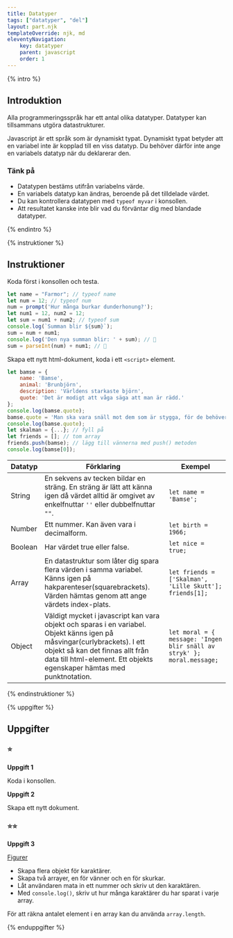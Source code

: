 ```yaml
---
title: Datatyper
tags: ["datatyper", "del"]
layout: part.njk
templateOverride: njk, md
eleventyNavigation:
    key: datatyper
    parent: javascript
    order: 1
---
```

{% intro %}

## Introduktion
Alla programmeringsspråk har ett antal olika datatyper. Datatyper kan tillsammans utgöra datastrukturer.

Javascript är ett språk som är dynamiskt typat. Dynamiskt typat betyder att en variabel inte är kopplad till en viss datatyp.
Du behöver därför inte ange en variabels datatyp när du deklarerar den.

### Tänk på
 - Datatypen bestäms utifrån variabelns värde. 
 - En variabels datatyp kan ändras, beroende på det tilldelade värdet.
 - Du kan kontrollera datatypen med ```typeof myvar``` i konsollen.
 - Att resultatet kanske inte blir vad du förväntar dig med blandade datatyper.

{% endintro %}

{% instruktioner %}

## Instruktioner

Koda först i konsollen och testa.
``` js
let name = "Farmor"; // typeof name
let num = 12; // typeof num
num = prompt('Hur många burkar dunderhonung?');
let num1 = 12, num2 = 12;
let sum = num1 + num2; // typeof sum
console.log(`Summan blir ${sum}`);
sum = num + num1;
console.log('Den nya summan blir: ' + sum); // 🤔
sum = parseInt(num) + num1; // 🙂
```
Skapa ett nytt html-dokument, koda i ett ```<script>``` element.
``` js
let bamse = {
    name: 'Bamse',
    animal: 'Brunbjörn',
    description: 'Världens starkaste björn',
    quote: 'Det är modigt att våga säga att man är rädd.'
};
console.log(bamse.quote);
bamse.quote = 'Man ska vara snäll mot dem som är stygga, för de behöver det mest, och då blir de kanske snällare.';
console.log(bamse.quote);
let skalman = {...}; // fyll på
let friends = []; // tom array
friends.push(bamse); // lägg till vännerna med push() metoden
console.log(bamse[0]);
```

|Datatyp|Förklaring|Exempel|
|---|---|---|
|String|En sekvens av tecken bildar en sträng. En sträng är lätt att känna igen då värdet alltid är omgivet av enkelfnuttar ```''``` eller dubbelfnuttar ```""```.|```let name = 'Bamse'; ```|
|Number|Ett nummer. Kan även vara i decimalform.|```let birth = 1966;```|
|Boolean|Har värdet true eller false.|```let nice = true;```|
|Array|En datastruktur som låter dig spara flera värden i samma variabel. Känns igen på hakparenteser(squarebrackets). Värden hämtas genom att ange värdets index-plats.|```let friends = ['Skalman', 'Lille Skutt'];  friends[1];```|
|Object|Väldigt mycket i javascript kan vara objekt och sparas i en variabel. Objekt känns igen på måsvingar(curlybrackets). I ett objekt så kan det finnas allt från data till html-element. Ett objekts egenskaper hämtas med punktnotation.|```let moral = { message: 'Ingen blir snäll av stryk' };   moral.message;```|

{% endinstruktioner %}

{% uppgifter %}

## Uppgifter
### ⭐
**Uppgift 1**

Koda i konsollen.

**Uppgift 2**

Skapa ett nytt dokument.

### ⭐⭐
**Uppgift 3**

[Figurer](https://sv.wikipedia.org/wiki/Lista_%C3%B6ver_figurer_i_Bamse#Bamse)
 - Skapa flera objekt för karaktärer.
 - Skapa två arrayer, en för vänner och en för skurkar.
 - Låt användaren mata in ett nummer och skriv ut den karaktären.
 - Med ```console.log()```, skriv ut hur många karaktärer du har sparat i varje array.

För att räkna antalet element i en array kan du använda ```array.length```.

{% enduppgifter %}